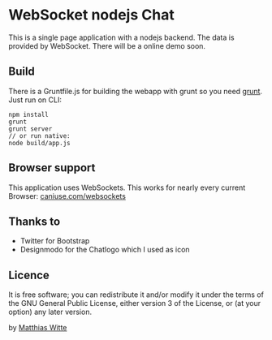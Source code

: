 WebSocket nodejs Chat
=====================
This is a single page application with a nodejs backend. The data is provided by WebSocket. There will be a online demo
soon.


Build
-----
There is a Gruntfile.js for building the webapp with grunt so you need [grunt](http://gruntjs.com/). Just run on CLI:

	npm install
	grunt
	grunt server
	// or run native:
	node build/app.js


Browser support
---------------
This application uses WebSockets. This works for nearly every current Browser:
[caniuse.com/websockets](http://caniuse.com/websockets)


Thanks to
---------
- Twitter for Bootstrap
- Designmodo for the Chatlogo which I used as icon


Licence
-------
It is free software; you can redistribute it and/or modify it under the terms of the GNU General Public License,
either version 3 of the License, or (at your option) any later version.

by [Matthias Witte](http://www.matthias-witte.net)